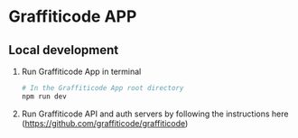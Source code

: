 # Graffiticode APP

## Local development

1. Run Graffiticode App in terminal

    ```bash
    # In the Graffiticode App root directory
    npm run dev
    ```

1. Run Graffiticode API and auth servers by following the instructions here (https://github.com/graffiticode/graffiticode)
